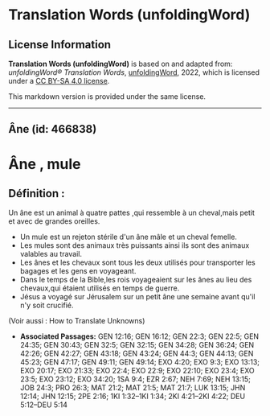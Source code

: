 # Translation Words (unfoldingWord)

## License Information

**Translation Words (unfoldingWord)** is based on and adapted from: _unfoldingWord® Translation Words_, [unfoldingWord](https://unfoldingword.org/utw), 2022, which is licensed under a [CC BY-SA 4.0 license](https://creativecommons.org/licenses/by-sa/4.0/legalcode.en).

This markdown version is provided under the same license.



--------------------------------

## Âne (id: 466838)

Âne , mule
==========

Définition :
------------

Un âne est un animal à quatre pattes ,qui ressemble à un cheval,mais petit et avec de grandes oreilles.

* Un mule est un rejeton stérile d'un âne mâle et un cheval femelle.
* Les mules sont des animaux très puissants ainsi ils sont des animaux valables au travail.
* Les ânes et les chevaux sont tous les deux utilisés pour transporter les bagages et les gens en voyageant.
* Dans le temps de la Bible,les rois voyageaient sur les ânes au lieu des chevaux,qui étaient utilisés en temps de guerre.
* Jésus a voyagé sur Jérusalem sur un petit âne une semaine avant qu'il n'y soit crucifié.

(Voir aussi : How to Translate Unknowns)

* **Associated Passages:** GEN 12:16; GEN 16:12; GEN 22:3; GEN 22:5; GEN 24:35; GEN 30:43; GEN 32:5; GEN 32:15; GEN 34:28; GEN 36:24; GEN 42:26; GEN 42:27; GEN 43:18; GEN 43:24; GEN 44:3; GEN 44:13; GEN 45:23; GEN 47:17; GEN 49:11; GEN 49:14; EXO 4:20; EXO 9:3; EXO 13:13; EXO 20:17; EXO 21:33; EXO 22:4; EXO 22:9; EXO 22:10; EXO 23:4; EXO 23:5; EXO 23:12; EXO 34:20; 1SA 9:4; EZR 2:67; NEH 7:69; NEH 13:15; JOB 24:3; PRO 26:3; MAT 21:2; MAT 21:5; MAT 21:7; LUK 13:15; JHN 12:14; JHN 12:15; 2PE 2:16; 1KI 1:32–1KI 1:34; 2KI 4:21–2KI 4:22; DEU 5:12–DEU 5:14

